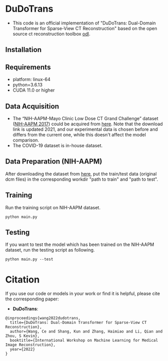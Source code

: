 # DuDoTrans
- This code is an official implementation of "DuDoTrans: Dual-Domain Transformer for Sparse-View CT Reconstruction" based on the open source ct reconstruction toolbox [odl](https://github.com/odlgroup/odl).
## Installation
## Requirements
- platform: linux-64
- python=3.6.13
- CUDA 11.0 or higher
## Data Acquisition
- The “NIH-AAPM-Mayo Clinic Low Dose CT Grand Challenge” dataset ([NIH-AAPM 2017](https://www.aapm.org/grandchallenge/lowdosect/)) could be acquired from [here](https://aapm.app.box.com/s/eaw4jddb53keg1bptavvvd1sf4x3pe9h). Note that the download link is updated 2021, and our experimental data is chosen before and differs from the current one, while this doesn't affect the model comparison.
- The COVID-19 dataset is in-house dataset.

## Data Preparation (NIH-AAPM)
After downloading the dataset from [here](https://aapm.app.box.com/s/eaw4jddb53keg1bptavvvd1sf4x3pe9h), put the train/test data (original dcm files) in the corresponding workdir "path to train" and "path to test".

## Training
Run the training script on NIH-AAPM dataset.

`python main.py`

## Testing 
If  you want to test the model which has been trained on the NIH-AAPM dataset, run the testing script as following.

`python main.py --test`

# Citation
If you use our code or models in your work or find it is helpful, please cite the corresponding paper:

- **DuDoTrans**:
```
@inproceedings{wang2022dudotrans,
  title={DuDoTrans: Dual-Domain Transformer for Sparse-View CT Reconstruction},  
  author={Wang, Ce and Shang, Kun and Zhang, Haimiao and Li, Qian and Zhou, S Kevin},
  booktitle={International Workshop on Machine Learning for Medical Image Reconstruction},
  year={2022}
}
```
